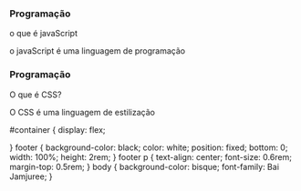 <!DOCTYPE html>
<html lang="pt-br">
    <html>
<head>
    <meta charset="UTF-8">
    <meta name="viewport" content="width=device-width, initial-scale=1.0">
    <link rel="stylesheet" href="assets/style.css">
    <title>Document</title>
</head>
<body>
    <main>
      <section id="container">
         <article class="cartão">
           <div class="cartão__conteudo">
            <h3>Programação</h3>
               <div clas="cartão_conteudo_pergunta">
            <p> o que é javaScript </p>
           </div>
           <div claas="cartão__conteudo__resposta">
           <p>o javaScript é uma linguagem de programação </p>
               </div>   
           </div>
         </article>
         <article> 
              <section id="container">
               <article class="cartão">
                <div class="cartão__conteudo">
                <h3>Programação</h3>
<div class="cartao__conteudo__pergunta">
                       <p> O que é CSS? </p>
                </div>
                <div class="cartao__conteudo__resposta">
                       <p> O CSS é uma linguagem de estilização </p>
                </div>
        </div>
      </footer>
      </article>
  
</body>
#container {
  display: flex;

}
    footer {
    background-color: black;
    color: white;
    position: fixed;
    bottom: 0;
    width: 100%;
    height: 2rem;
}
footer p {
    text-align: center;
    font-size: 0.6rem;
    margin-top: 0.5rem;
}
body {
    background-color: bisque;
    font-family: Bai Jamjuree;
}
</html>
 
